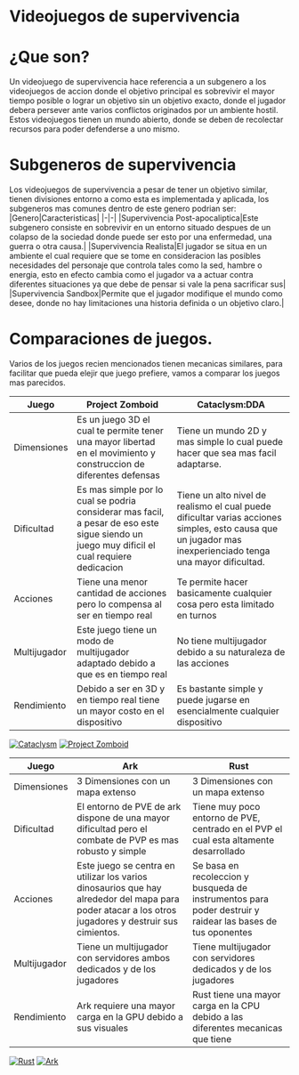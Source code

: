 # Videojuegos de supervivencia

# ¿Que son?
Un videojuego de supervivencia hace referencia a un subgenero a los videojuegos de accion donde el objetivo principal es sobrevivir el mayor tiempo posible o lograr un objetivo sin un objetivo exacto, donde el jugador debera persever ante varios conflictos originados por un ambiente hostil. Estos videojuegos tienen un mundo abierto, donde se deben de recolectar recursos para poder defenderse a uno mismo.
# Subgeneros de supervivencia
Los videojuegos de supervivencia a pesar de tener un objetivo similar, tienen divisiones entorno a como esta es implementada y aplicada, los subgeneros mas comunes dentro de este genero podrian ser:
|Genero|Caracteristicas|
|-|-|
|Supervivencia Post-apocaliptica|Este subgenero consiste en sobrevivir en un entorno situado despues de un colapso de la sociedad donde puede ser esto por una enfermedad, una guerra o otra causa.|
|Supervivencia Realista|El jugador se situa en un ambiente el cual requiere que se tome en consideracion las posibles necesidades del personaje que controla tales como la sed, hambre o energia, esto en efecto cambia como el jugador va a actuar contra diferentes situaciones ya que debe de pensar si vale la pena sacrificar sus|
|Supervivencia Sandbox|Permite que el jugador modifique el mundo como desee, donde no hay limitaciones una historia definida o un objetivo claro.|

# Comparaciones de juegos.
Varios de los juegos recien mencionados tienen mecanicas similares, para facilitar que pueda elejir que juego prefiere, vamos a comparar los juegos mas parecidos.

|Juego|Project Zomboid|Cataclysm:DDA|
|----|----|----|
|Dimensiones|Es un juego 3D el cual te permite tener una mayor libertad en el movimiento y construccion de diferentes defensas|Tiene un mundo 2D y mas simple lo cual puede hacer que sea mas facil adaptarse.|
|Dificultad|Es mas simple por lo cual se podria considerar mas facil, a pesar de eso este sigue siendo un juego muy dificil el cual requiere dedicacion|Tiene un alto nivel de realismo el cual puede dificultar varias acciones simples, esto causa que un jugador mas inexperienciado tenga una mayor dificultad.|
|Acciones|Tiene una menor cantidad de acciones pero lo compensa al ser en tiempo real|Te permite hacer basicamente cualquier cosa pero esta limitado en turnos|
|Multijugador|Este juego tiene un modo de multijugador adaptado debido a que es en tiempo real|No tiene multijugador debido a su naturaleza de las acciones|
|Rendimiento|Debido a ser en 3D y en tiempo real tiene un mayor costo en el dispositivo|Es bastante simple y puede jugarse en esencialmente cualquier dispositivo|
[![Cataclysm](https://cataclysmdda.org/assets/images/showcase-ultica.png)](https://store.steampowered.com/app/2330750/Cataclysm_Dark_Days_Ahead/)
[![Project Zomboid](https://i.blogs.es/f8af4e/project-zomboid/1366_2000.jpeg)](https://store.steampowered.com/app/108600/Project_Zomboid/)

|Juego|Ark|Rust|
|----|----|----|
|Dimensiones|3 Dimensiones con un mapa extenso|3 Dimensiones con un mapa extenso|
|Dificultad|El entorno de PVE de ark dispone de una mayor dificultad pero el combate de PVP es mas robusto y simple|Tiene muy poco entorno de PVE, centrado en el PVP el cual esta altamente desarrollado|
|Acciones|Este juego se centra en utilizar los varios dinosaurios que hay alrededor del mapa para poder atacar a los otros jugadores y destruir sus cimientos.|Se basa en recoleccion y busqueda de instrumentos para poder destruir y raidear las bases de tus oponentes|
|Multijugador|Tiene un multijugador con servidores ambos dedicados y de los jugadores|Tiene multijugador con servidores dedicados y de los jugadores|
|Rendimiento|Ark requiere una mayor carga en la GPU debido a sus visuales|Rust tiene una mayor carga en la CPU debido a las diferentes mecanicas que tiene|
[![Rust](https://sm.ign.com/ign_za/gallery/r/rust-scree/rust-screenshots_qxkc.jpg)](https://store.steampowered.com/app/252490/Rust/)
[![Ark](https://i.ytimg.com/vi/dt27y5wq5AU/maxresdefault.jpg)](https://store.steampowered.com/app/346110/ARK_Survival_Evolved/?l=spanish)